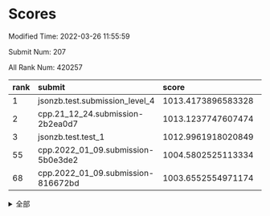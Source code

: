 # Scores

Modified Time: 2022-03-26 11:55:59

Submit Num: 207

All Rank Num: 420257

| rank |               submit               |       score        |       sigma        | pk_num |
| :--- | :--------------------------------- | :----------------- | :----------------- | :----- |
| 1    | jsonzb.test.submission_level_4     | 1013.4173896583328 | 0.8159412215071478 | 8119   |
| 2    | cpp.21_12_24.submission-2b2ea0d7   | 1013.1237747607474 | 0.8124751116693072 | 8121   |
| 3    | jsonzb.test.test_1                 | 1012.9961918020849 | 0.8461497485891137 | 8123   |
| 55   | cpp.2022_01_09.submission-5b0e3de2 | 1004.5802525113334 | 0.7055286750030018 | 8121   |
| 68   | cpp.2022_01_09.submission-816672bd | 1003.6552554971174 | 0.7074252899370868 | 8122   |


<details>
<summary>全部</summary>

| rank |                 submit                 |       score        |       sigma        | pk_num |
| :--- | :------------------------------------- | :----------------- | :----------------- | :----- |
| 1    | jsonzb.test.submission_level_4         | 1013.4173896583328 | 0.8159412215071478 | 8119   |
| 2    | cpp.21_12_24.submission-2b2ea0d7       | 1013.1237747607474 | 0.8124751116693072 | 8121   |
| 3    | jsonzb.test.test_1                     | 1012.9961918020849 | 0.8461497485891137 | 8123   |
| 4    | gobigger.level_3.submission_level_3_30 | 1012.0199068542406 | 0.8068619006507087 | 8122   |
| 5    | gobigger.level_3.submission_level_3_16 | 1011.7356542644874 | 0.763739480303206  | 8116   |
| 6    | gobigger.level_3.submission_level_3_1  | 1011.3574543847484 | 0.7780611954992785 | 8122   |
| 7    | gobigger.level_3.submission_level_3_11 | 1011.2824204882984 | 0.778402123516189  | 8122   |
| 8    | gobigger.level_3.submission_level_3_2  | 1010.9885212067868 | 0.7861327920256211 | 8123   |
| 9    | gobigger.level_3.submission_level_3_25 | 1010.9736800933041 | 0.7839744083636212 | 8123   |
| 10   | gobigger.level_3.submission_level_3_36 | 1010.958484332971  | 0.7726788518728427 | 8123   |
| 11   | gobigger.level_3.submission_level_3_42 | 1010.9178804158892 | 0.7812727848982963 | 8124   |
| 12   | gobigger.level_3.submission_level_3_49 | 1010.9099325740168 | 0.76238513216899   | 8124   |
| 13   | gobigger.level_3.submission_level_3_3  | 1010.8474559664608 | 0.782506115851684  | 8118   |
| 14   | gobigger.level_3.submission_level_3_18 | 1010.8151709110264 | 0.7530585844370561 | 8120   |
| 15   | gobigger.level_3.submission_level_3_29 | 1010.8054447540786 | 0.792322225487862  | 8123   |
| 16   | gobigger.level_3.submission_level_3_7  | 1010.7022674794982 | 0.7886098461001109 | 8124   |
| 17   | gobigger.level_3.submission_level_3_48 | 1010.6785121189149 | 0.7579178328385346 | 8121   |
| 18   | gobigger.level_3.submission_level_3_41 | 1010.6655572312268 | 0.7508824924373458 | 8124   |
| 19   | gobigger.level_3.submission_level_3_24 | 1010.5839990418231 | 0.783183455239351  | 8121   |
| 20   | gobigger.level_3.submission_level_3_26 | 1010.3756717193119 | 0.7825183678761162 | 8120   |
| 21   | gobigger.level_3.submission_level_3_0  | 1010.3657320184027 | 0.7646195820333931 | 8122   |
| 22   | gobigger.level_3.submission_level_3_20 | 1010.1741387473727 | 0.7666348178426909 | 8118   |
| 23   | gobigger.level_3.submission_level_3_19 | 1010.1264312719729 | 0.7685139352250346 | 8119   |
| 24   | gobigger.level_3.submission_level_3_8  | 1010.0732051605529 | 0.7713217833383935 | 8125   |
| 25   | gobigger.level_3.submission_level_3_23 | 1010.0142582337457 | 0.7439811168300713 | 8122   |
| 26   | gobigger.level_3.submission_level_3_40 | 1009.9409420464268 | 0.7702496632068695 | 8120   |
| 27   | gobigger.level_3.submission_level_3_13 | 1009.9329280150182 | 0.7695376818652009 | 8126   |
| 28   | gobigger.level_3.submission_level_3_44 | 1009.8675224301638 | 0.7800554817350578 | 8124   |
| 29   | gobigger.level_3.submission_level_3_4  | 1009.8525257061202 | 0.7792313408713522 | 8120   |
| 30   | gobigger.level_3.submission_level_3_38 | 1009.7700834990625 | 0.7505453175097532 | 8124   |
| 31   | gobigger.level_3.submission_level_3_39 | 1009.7683907967145 | 0.7448194824774379 | 8122   |
| 32   | gobigger.level_3.submission_level_3_34 | 1009.5915472448136 | 0.7542059954964111 | 8123   |
| 33   | gobigger.level_3.submission_level_3_45 | 1009.5759772834801 | 0.7339652721747196 | 8123   |
| 34   | gobigger.level_3.submission_level_3_43 | 1009.568799343855  | 0.7607094422770607 | 8122   |
| 35   | gobigger.level_3.submission_level_3_14 | 1009.5657132026556 | 0.7696938822437953 | 8122   |
| 36   | gobigger.level_3.submission_level_3_5  | 1009.532513778947  | 0.7490492294094258 | 8121   |
| 37   | gobigger.level_3.submission_level_3_12 | 1009.5269274832056 | 0.7855626600796239 | 8118   |
| 38   | gobigger.level_3.submission_level_3_32 | 1009.5093785331372 | 0.744317881365393  | 8118   |
| 39   | gobigger.level_3.submission_level_3_6  | 1009.2985902047024 | 0.7499346310723383 | 8119   |
| 40   | gobigger.level_3.submission_level_3_27 | 1009.295813239018  | 0.7484131816179637 | 8123   |
| 41   | gobigger.level_3.submission_level_3_31 | 1009.2353229915965 | 0.7413568153586522 | 8121   |
| 42   | gobigger.level_3.submission_level_3_47 | 1009.1984826479901 | 0.7553274602923831 | 8121   |
| 43   | gobigger.level_3.submission_level_3_15 | 1009.1256255144859 | 0.7559184696232435 | 8120   |
| 44   | gobigger.level_3.submission_level_3_28 | 1009.1240211624349 | 0.7493001037865477 | 8124   |
| 45   | gobigger.level_3.submission_level_3_35 | 1009.1127600289643 | 0.7482887244213654 | 8119   |
| 46   | gobigger.level_3.submission_level_3_37 | 1009.0784605736186 | 0.7373767507657978 | 8119   |
| 47   | gobigger.level_3.submission_level_3_46 | 1009.060654354939  | 0.7509495244602057 | 8119   |
| 48   | gobigger.level_3.submission_level_3_22 | 1009.0365075827438 | 0.7364833922564061 | 8121   |
| 49   | gobigger.level_3.submission_level_3_33 | 1008.897890263103  | 0.7381348741746989 | 8126   |
| 50   | gobigger.level_3.submission_level_3_17 | 1008.7692455956392 | 0.7394531249343065 | 8125   |
| 51   | gobigger.level_3.submission_level_3_9  | 1008.687400363985  | 0.742665496569178  | 8119   |
| 52   | gobigger.level_3.submission_level_3_21 | 1008.5875585060803 | 0.736030030209899  | 8121   |
| 53   | gobigger.level_3.submission_level_3_10 | 1008.5281757972627 | 0.7448996192114461 | 8114   |
| 54   | gobigger.level_1.submission_level_1_7  | 1005.96357443779   | 0.73157201275385   | 8122   |
| 55   | cpp.2022_01_09.submission-5b0e3de2     | 1004.5802525113334 | 0.7055286750030018 | 8121   |
| 56   | gobigger.level_1.submission_level_1_16 | 1004.570204709759  | 0.7147807893642587 | 8122   |
| 57   | gobigger.level_1.submission_level_1_14 | 1004.5018061106473 | 0.7345332387902118 | 8122   |
| 58   | gobigger.level_1.submission_level_1_18 | 1004.3827760949941 | 0.714152027057761  | 8123   |
| 59   | gobigger.level_1.submission_level_1_46 | 1004.3740089877668 | 0.7136168992984172 | 8119   |
| 60   | gobigger.level_1.submission_level_1_15 | 1004.1495428208755 | 0.7320905710544713 | 8119   |
| 61   | gobigger.level_1.submission_level_1_34 | 1004.0323925684669 | 0.7171601127179208 | 8120   |
| 62   | gobigger.level_1.submission_level_1_20 | 1003.9177616752636 | 0.7080676785633325 | 8127   |
| 63   | gobigger.level_1.submission_level_1_27 | 1003.8606760253176 | 0.7216801134481232 | 8117   |
| 64   | gobigger.level_1.submission_level_1_30 | 1003.8273118314793 | 0.7238838511794612 | 8118   |
| 65   | gobigger.level_1.submission_level_1_3  | 1003.749517578524  | 0.7097810399887599 | 8117   |
| 66   | gobigger.level_1.submission_level_1_1  | 1003.7306855874377 | 0.7171833356222747 | 8118   |
| 67   | gobigger.level_1.submission_level_1_47 | 1003.6877531472537 | 0.7187073714544603 | 8124   |
| 68   | cpp.2022_01_09.submission-816672bd     | 1003.6552554971174 | 0.7074252899370868 | 8122   |
| 69   | gobigger.level_1.submission_level_1_8  | 1003.6049069228762 | 0.7248286241632541 | 8121   |
| 70   | gobigger.level_1.submission_level_1_35 | 1003.5745046096539 | 0.721388052844178  | 8124   |
| 71   | gobigger.level_1.submission_level_1_2  | 1003.5726211603023 | 0.7146442883648486 | 8123   |
| 72   | gobigger.level_1.submission_level_1_49 | 1003.571969399605  | 0.7042838622714525 | 8122   |
| 73   | gobigger.level_1.submission_level_1_19 | 1003.5271538172823 | 0.7300426249509174 | 8120   |
| 74   | gobigger.level_1.submission_level_1_22 | 1003.4759239260985 | 0.725333158836157  | 8113   |
| 75   | gobigger.level_1.submission_level_1_5  | 1003.4407439531633 | 0.7255290873928752 | 8118   |
| 76   | gobigger.level_1.submission_level_1_13 | 1003.4183331682284 | 0.7155469033148584 | 8126   |
| 77   | gobigger.level_1.submission_level_1_29 | 1003.4116201686861 | 0.7286860658875485 | 8120   |
| 78   | gobigger.level_1.submission_level_1_39 | 1003.3763782799393 | 0.7081934952076278 | 8126   |
| 79   | gobigger.level_1.submission_level_1_44 | 1003.3044534234652 | 0.7187367569268374 | 8115   |
| 80   | gobigger.level_1.submission_level_1_37 | 1003.2927110966612 | 0.7111935210701023 | 8121   |
| 81   | gobigger.level_1.submission_level_1_41 | 1003.2535420722168 | 0.7069701459285633 | 8119   |
| 82   | gobigger.level_1.submission_level_1_42 | 1003.245916312665  | 0.7081628576802704 | 8118   |
| 83   | gobigger.level_1.submission_level_1_33 | 1003.2173408549055 | 0.7153910843798531 | 8119   |
| 84   | gobigger.level_1.submission_level_1_31 | 1003.103333941304  | 0.7204500719524831 | 8115   |
| 85   | gobigger.level_1.submission_level_1_28 | 1003.0226650032204 | 0.7128727135379439 | 8121   |
| 86   | gobigger.level_1.submission_level_1_48 | 1002.9660235227367 | 0.7136173286700843 | 8119   |
| 87   | gobigger.level_1.submission_level_1_6  | 1002.8256631306155 | 0.7049922134622175 | 8126   |
| 88   | gobigger.level_1.submission_level_1_11 | 1002.7956669959146 | 0.7129200459943704 | 8120   |
| 89   | gobigger.level_1.submission_level_1_9  | 1002.7912472334841 | 0.7141736982512376 | 8117   |
| 90   | gobigger.level_1.submission_level_1_21 | 1002.7876624685792 | 0.7155322150441576 | 8127   |
| 91   | gobigger.level_1.submission_level_1_25 | 1002.7546807936261 | 0.7131262207808732 | 8117   |
| 92   | gobigger.level_1.submission_level_1_38 | 1002.7456303338643 | 0.7181182578697615 | 8118   |
| 93   | gobigger.level_1.submission_level_1_12 | 1002.734425470002  | 0.7140878087969849 | 8125   |
| 94   | gobigger.level_1.submission_level_1_26 | 1002.7174686668341 | 0.7174434926002703 | 8116   |
| 95   | gobigger.level_1.submission_level_1_17 | 1002.6074618700534 | 0.7036385650149976 | 8117   |
| 96   | gobigger.level_1.submission_level_1_43 | 1002.4803765762258 | 0.7055165402458776 | 8124   |
| 97   | gobigger.level_1.submission_level_1_4  | 1002.3401079639046 | 0.7092806044404172 | 8124   |
| 98   | gobigger.level_1.submission_level_1_23 | 1002.3209541034234 | 0.7089386117551857 | 8126   |
| 99   | gobigger.level_1.submission_level_1_10 | 1002.2960158512008 | 0.7087720488858213 | 8116   |
| 100  | gobigger.level_1.submission_level_1_0  | 1002.2316823755255 | 0.7175290995341578 | 8121   |
| 101  | gobigger.level_1.submission_level_1_32 | 1002.2244953876238 | 0.7043874308132578 | 8124   |
| 102  | gobigger.level_1.submission_level_1_24 | 1002.1656182213846 | 0.7120984526313273 | 8123   |
| 103  | gobigger.level_1.submission_level_1_45 | 1002.0084505732831 | 0.7105016500830263 | 8124   |
| 104  | gobigger.level_1.submission_level_1_40 | 1001.893972521223  | 0.7027060057464102 | 8120   |
| 105  | gobigger.level_1.submission_level_1_36 | 1001.8712347601441 | 0.7144217077509254 | 8120   |
| 106  | gobigger.random.submission_random_27   | 997.4535451583034  | 0.7025827068639473 | 8121   |
| 107  | gobigger.random.submission_random_33   | 997.104177259847   | 0.7098985703944021 | 8123   |
| 108  | gobigger.random.submission_random_24   | 997.0994599487838  | 0.6996662941691281 | 8123   |
| 109  | gobigger.random.submission_random_21   | 996.9212898033688  | 0.711048965160277  | 8121   |
| 110  | gobigger.random.submission_random_2    | 996.8615938044413  | 0.7046519857778525 | 8117   |
| 111  | gobigger.random.submission_random_1    | 996.8465912663348  | 0.7047570631727924 | 8123   |
| 112  | gobigger.random.submission_random_7    | 996.6792915129921  | 0.6966538631182078 | 8123   |
| 113  | gobigger.random.submission_random_47   | 996.6291713059883  | 0.7211710557488759 | 8126   |
| 114  | gobigger.random.submission_random_25   | 996.5009865857463  | 0.7032444143745263 | 8122   |
| 115  | gobigger.random.submission_random_41   | 996.4970021294263  | 0.7096408115843489 | 8120   |
| 116  | gobigger.random.submission_random_38   | 996.4939464020476  | 0.7103860660345901 | 8120   |
| 117  | gobigger.random.submission_random_35   | 996.4638551459127  | 0.7220857986822488 | 8118   |
| 118  | gobigger.random.submission_random_17   | 996.4488663027558  | 0.7011586337563763 | 8119   |
| 119  | gobigger.random.submission_random_3    | 996.4355680924267  | 0.7178142649569924 | 8118   |
| 120  | gobigger.random.submission_random_31   | 996.4012130232277  | 0.7161557128666395 | 8118   |
| 121  | gobigger.random.submission_random_10   | 996.3616238983781  | 0.7093423545298803 | 8118   |
| 122  | gobigger.random.submission_random_30   | 996.3558903082768  | 0.7048978261247816 | 8116   |
| 123  | gobigger.random.submission_random_36   | 996.3324024939557  | 0.7089969476192833 | 8122   |
| 124  | gobigger.random.submission_random_19   | 996.2271935745156  | 0.7032364683757383 | 8124   |
| 125  | gobigger.random.submission_random_5    | 996.2241145957687  | 0.711178015839189  | 8119   |
| 126  | gobigger.random.submission_random_9    | 996.1789947744035  | 0.7079269387805962 | 8120   |
| 127  | gobigger.random.submission_random_8    | 996.0609366888515  | 0.7130104826797061 | 8119   |
| 128  | gobigger.random.submission_random_20   | 996.0607492521133  | 0.7126382269177928 | 8120   |
| 129  | gobigger.random.submission_random_44   | 996.051433981992   | 0.694833278039782  | 8122   |
| 130  | gobigger.random.submission_random_23   | 996.0205895753575  | 0.7130618291085123 | 8119   |
| 131  | gobigger.random.submission_random_0    | 995.9355269638089  | 0.7082035559120444 | 8120   |
| 132  | gobigger.random.submission_random_12   | 995.9271927555588  | 0.7170390616229282 | 8124   |
| 133  | gobigger.random.submission_random_34   | 995.9180043427773  | 0.7244582695777324 | 8122   |
| 134  | gobigger.random.submission_random_26   | 995.8847782200158  | 0.7030139902424628 | 8127   |
| 135  | gobigger.random.submission_random_4    | 995.8538201898501  | 0.7003438888190825 | 8119   |
| 136  | gobigger.random.submission_random_45   | 995.8471808465398  | 0.7075141221837878 | 8124   |
| 137  | gobigger.random.submission_random_32   | 995.8373669129162  | 0.7096378175095109 | 8121   |
| 138  | gobigger.random.submission_random_40   | 995.8319901856428  | 0.7220570901339193 | 8122   |
| 139  | gobigger.random.submission_random_18   | 995.7510041745775  | 0.706691476043133  | 8120   |
| 140  | gobigger.random.submission_random_14   | 995.6525723028004  | 0.7125218955486684 | 8127   |
| 141  | gobigger.random.submission_random_42   | 995.574868462365   | 0.714699173680499  | 8119   |
| 142  | gobigger.random.submission_random_15   | 995.5695816794547  | 0.7135633228742133 | 8121   |
| 143  | gobigger.random.submission_random_46   | 995.4736237381908  | 0.7098167772558301 | 8114   |
| 144  | gobigger.random.submission_random_43   | 995.4677439171961  | 0.7032673330778599 | 8119   |
| 145  | gobigger.random.submission_random_13   | 995.450017570008   | 0.710282530692688  | 8123   |
| 146  | gobigger.random.submission_random_48   | 995.3957146313207  | 0.7040282795368058 | 8125   |
| 147  | gobigger.random.submission_random_28   | 995.3876070011669  | 0.7051852802882211 | 8122   |
| 148  | gobigger.random.submission_random_22   | 995.3376944271796  | 0.7096509984109565 | 8121   |
| 149  | gobigger.random.submission_random_37   | 995.327826288585   | 0.7067977300609076 | 8119   |
| 150  | gobigger.random.submission_random_16   | 995.2472323978734  | 0.7094302837042448 | 8120   |
| 151  | gobigger.random.submission_random_6    | 995.159833451857   | 0.7160193709723743 | 8120   |
| 152  | gobigger.random.submission_random_49   | 995.0776749337505  | 0.712665705700258  | 8115   |
| 153  | gobigger.random.submission_random_29   | 995.020056959028   | 0.7012289377958268 | 8121   |
| 154  | gobigger.random.submission_random_11   | 994.9432612453638  | 0.7242650453842223 | 8123   |
| 155  | gobigger.level_2.submission_level_2_15 | 994.0211577890576  | 0.7450462773957474 | 8119   |
| 156  | gobigger.random.submission_random_39   | 993.9149481247125  | 0.738901514493294  | 8123   |
| 157  | gobigger.level_2.submission_level_2_10 | 993.8930322069433  | 0.7381353632200343 | 8116   |
| 158  | gobigger.level_2.submission_level_2_23 | 993.8052563746373  | 0.7454097146976026 | 8124   |
| 159  | gobigger.level_2.submission_level_2_37 | 993.5967983717094  | 0.7240108372111642 | 8118   |
| 160  | gobigger.level_2.submission_level_2_21 | 993.5384265702517  | 0.7596173924504971 | 8119   |
| 161  | gobigger.level_2.submission_level_2_36 | 993.4036865751051  | 0.722426574621817  | 8119   |
| 162  | gobigger.level_2.submission_level_2_12 | 993.3187210286094  | 0.7502263739825678 | 8122   |
| 163  | gobigger.level_2.submission_level_2_1  | 993.2386072448178  | 0.737902974953861  | 8124   |
| 164  | gobigger.level_2.submission_level_2_17 | 993.2379371825274  | 0.7467307175503857 | 8124   |
| 165  | gobigger.level_2.submission_level_2_20 | 993.2339712163844  | 0.7431093667517631 | 8118   |
| 166  | gobigger.level_2.submission_level_2_4  | 993.2041661691757  | 0.7330246807790921 | 8111   |
| 167  | gobigger.level_2.submission_level_2_13 | 993.065378164683   | 0.7460606041721697 | 8121   |
| 168  | gobigger.level_2.submission_level_2_47 | 993.028777058935   | 0.7299399301728147 | 8125   |
| 169  | gobigger.level_2.submission_level_2_40 | 993.0088001843027  | 0.7346101833951223 | 8115   |
| 170  | gobigger.level_2.submission_level_2_7  | 992.9135627137947  | 0.7513250659137555 | 8122   |
| 171  | gobigger.level_2.submission_level_2_38 | 992.7426641786143  | 0.7343039675019234 | 8121   |
| 172  | gobigger.level_2.submission_level_2_9  | 992.7356156621975  | 0.7426040856192628 | 8128   |
| 173  | gobigger.level_2.submission_level_2_43 | 992.6938767118297  | 0.755707575241967  | 8126   |
| 174  | gobigger.level_2.submission_level_2_0  | 992.5587455931478  | 0.7305291506299548 | 8121   |
| 175  | gobigger.level_2.submission_level_2_6  | 992.5447326170254  | 0.734901863326305  | 8120   |
| 176  | gobigger.level_2.submission_level_2_18 | 992.5036611814488  | 0.7450976151783623 | 8119   |
| 177  | gobigger.level_2.submission_level_2_46 | 992.4251848994505  | 0.7258695067198139 | 8120   |
| 178  | gobigger.level_2.submission_level_2_44 | 992.341631043224   | 0.7438282705889706 | 8120   |
| 179  | gobigger.level_2.submission_level_2_28 | 992.3286202752455  | 0.7558212035560513 | 8124   |
| 180  | gobigger.level_2.submission_level_2_29 | 992.2039580363238  | 0.7489156519772879 | 8124   |
| 181  | gobigger.level_2.submission_level_2_30 | 992.0905778501274  | 0.7401184256757898 | 8121   |
| 182  | gobigger.level_2.submission_level_2_5  | 992.0746821712644  | 0.749201814454787  | 8119   |
| 183  | gobigger.level_2.submission_level_2_24 | 992.0552576398605  | 0.7494845520390532 | 8124   |
| 184  | gobigger.level_2.submission_level_2_41 | 991.9746835240875  | 0.7560846481735751 | 8122   |
| 185  | gobigger.level_2.submission_level_2_22 | 991.9294808464296  | 0.7502240594971654 | 8122   |
| 186  | gobigger.level_2.submission_level_2_27 | 991.927270106714   | 0.7466889353472593 | 8121   |
| 187  | gobigger.level_2.submission_level_2_35 | 991.9163884020534  | 0.7492110105540466 | 8118   |
| 188  | gobigger.level_2.submission_level_2_19 | 991.785014880339   | 0.7541921255516911 | 8118   |
| 189  | gobigger.level_2.submission_level_2_39 | 991.7820566450384  | 0.7537609093769425 | 8120   |
| 190  | gobigger.level_2.submission_level_2_8  | 991.7404121329387  | 0.7461191119897778 | 8121   |
| 191  | gobigger.level_2.submission_level_2_34 | 991.7087582131959  | 0.7428409938801156 | 8117   |
| 192  | gobigger.level_2.submission_level_2_45 | 991.605822134609   | 0.7406599001176316 | 8122   |
| 193  | gobigger.level_2.submission_level_2_2  | 991.6029679098766  | 0.7689905076400888 | 8120   |
| 194  | gobigger.level_2.submission_level_2_48 | 991.6025500484832  | 0.7534855086035963 | 8118   |
| 195  | gobigger.level_2.submission_level_2_25 | 991.5908772657756  | 0.7639457778777429 | 8119   |
| 196  | gobigger.level_2.submission_level_2_3  | 991.581701525457   | 0.754726041018794  | 8122   |
| 197  | gobigger.level_2.submission_level_2_26 | 991.4542597632874  | 0.742440754988148  | 8126   |
| 198  | gobigger.level_2.submission_level_2_14 | 991.3761584630091  | 0.748935184842107  | 8123   |
| 199  | gobigger.level_2.submission_level_2_11 | 991.333202419967   | 0.7504901563753335 | 8122   |
| 200  | gobigger.level_2.submission_level_2_31 | 991.1697799954093  | 0.7618746353283239 | 8127   |
| 201  | gobigger.level_2.submission_level_2_42 | 990.9545501499811  | 0.7452366125069717 | 8120   |
| 202  | gobigger.level_2.submission_level_2_32 | 990.928897299834   | 0.7582724068409443 | 8119   |
| 203  | gobigger.level_2.submission_level_2_49 | 990.6510765439534  | 0.766505913668088  | 8122   |
| 204  | gobigger.level_2.submission_level_2_16 | 990.3151127424806  | 0.7583207760887919 | 8122   |
| 205  | gobigger.level_2.submission_level_2_33 | 990.2842707651758  | 0.764217101042632  | 8122   |
| 206  | gobigger.none.submission_none_0        | 977.5868511459727  | 1.3157426614708452 | 8118   |
| 207  | gobigger.none.submission_none_1        | 974.7384986013869  | 1.5746829667023212 | 8115   |

</details>
